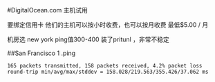 #DigitalOcean.com 主机试用

要绑定信用卡
他们的主机可以按小时收费，也可以按月收费 最低$5.00 / 月

机房选 new york ping值300-400 
装了pritunl ，非常不稳定

##San Francisco 1 
.ping 
```
165 packets transmitted, 158 packets received, 4.2% packet loss
round-trip min/avg/max/stddev = 158.028/219.563/355.426/37.062 ms
```


